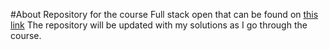 #About
Repository for the course Full stack open that can be found on [this link](https://fullstackopen.com/en)
The repository will be updated with my solutions as I go through the course.
